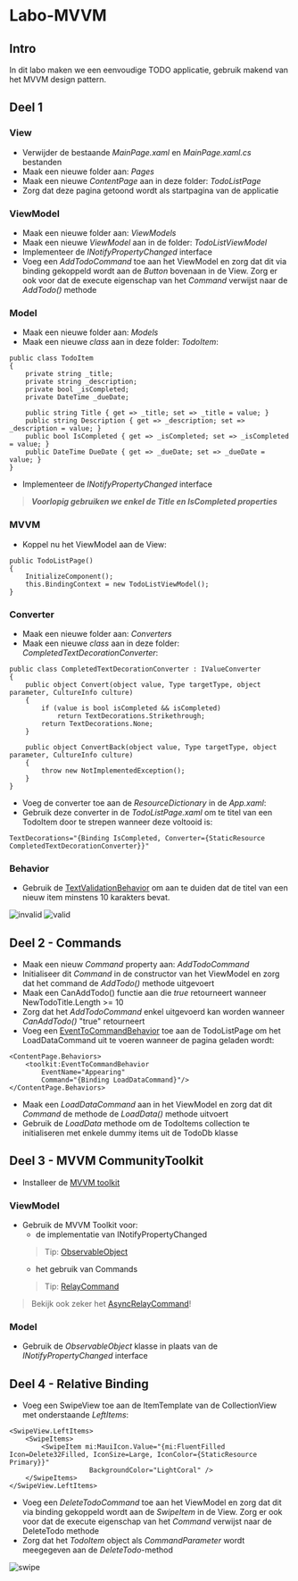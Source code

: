 # Labo-MVVM
## Intro
In dit labo maken we een eenvoudige TODO applicatie, gebruik makend van het MVVM design pattern.

## Deel 1 
### View 
- Verwijder de bestaande *MainPage.xaml* en *MainPage.xaml.cs* bestanden
- Maak een nieuwe folder aan: *Pages*
- Maak een nieuwe *ContentPage* aan in deze folder: *TodoListPage*
- Zorg dat deze pagina getoond wordt als startpagina van de applicatie

### ViewModel
- Maak een nieuwe folder aan: *ViewModels*
- Maak een nieuwe *ViewModel* aan in de folder: *TodoListViewModel*
- Implementeer de *INotifyPropertyChanged* interface 
- Voeg een *AddTodoCommand* toe aan het ViewModel en zorg dat dit via binding gekoppeld wordt aan de *Button* bovenaan in de View. Zorg er ook voor dat de execute eigenschap van het *Command* verwijst naar de *AddTodo()* methode

### Model
- Maak een nieuwe folder aan: *Models*
- Maak een nieuwe *class* aan in deze folder: *TodoItem*:
```
public class TodoItem
{
    private string _title;
    private string _description;
    private bool _isCompleted;
    private DateTime _dueDate;

    public string Title { get => _title; set => _title = value; }
    public string Description { get => _description; set => _description = value; }
    public bool IsCompleted { get => _isCompleted; set => _isCompleted = value; }
    public DateTime DueDate { get => _dueDate; set => _dueDate = value; }
}
```
- Implementeer de *INotifyPropertyChanged* interface 
> ***Voorlopig gebruiken we enkel de Title en IsCompleted properties***

### MVVM
- Koppel nu het ViewModel aan de View:
```
public TodoListPage()
{
	InitializeComponent();
	this.BindingContext = new TodoListViewModel();
}
```

### Converter
- Maak een nieuwe folder aan: *Converters*
- Maak een nieuwe *class* aan in deze folder: *CompletedTextDecorationConverter*:
```
public class CompletedTextDecorationConverter : IValueConverter
{
    public object Convert(object value, Type targetType, object parameter, CultureInfo culture)
    {
        if (value is bool isCompleted && isCompleted)
            return TextDecorations.Strikethrough;
        return TextDecorations.None;
    }

    public object ConvertBack(object value, Type targetType, object parameter, CultureInfo culture)
    {
        throw new NotImplementedException();
    }
}
```
- Voeg de converter toe aan de *ResourceDictionary* in de *App.xaml*:
- Gebruik deze converter in de *TodoListPage.xaml* om te titel van een TodoItem door te strepen wanneer deze voltooid is:
```
TextDecorations="{Binding IsCompleted, Converter={StaticResource CompletedTextDecorationConverter}}"
```

### Behavior
- Gebruik de [TextValidationBehavior](https://learn.microsoft.com/nl-nl/dotnet/communitytoolkit/maui/behaviors/text-validation-behavior) om aan te duiden dat de titel van een nieuw item minstens 10 karakters bevat. 

![invalid](media/invalid.png)
![valid](media/valid.png)

## Deel 2 - Commands
- Maak een nieuw *Command* property aan: *AddTodoCommand*
- Initialiseer dit *Command* in de constructor van het ViewModel en zorg dat het command de *AddTodo()* methode uitgevoert
- Maak een CanAddTodo() functie aan die *true* retourneert wanneer NewTodoTitle.Length >= 10
- Zorg dat het *AddTodoCommand* enkel uitgevoerd kan worden wanneer *CanAddTodo()* "true" retourneert
- Voeg een [EventToCommandBehavior](https://learn.microsoft.com/nl-nl/dotnet/communitytoolkit/maui/behaviors/event-to-command-behavior) toe aan de TodoListPage om het LoadDataCommand uit te voeren wanneer de pagina geladen wordt:
```
<ContentPage.Behaviors>
    <toolkit:EventToCommandBehavior 
        EventName="Appearing"
        Command="{Binding LoadDataCommand}"/>
</ContentPage.Behaviors>
```
- Maak een *LoadDataCommand* aan in het ViewModel en zorg dat dit *Command* de methode de *LoadData()* methode uitvoert
- Gebruik de *LoadData* methode om de TodoItems collection te initialiseren met enkele dummy items uit de TodoDb klasse

## Deel 3 - MVVM CommunityToolkit
- Installeer de [MVVM toolkit](https://learn.microsoft.com/nl-nl/dotnet/communitytoolkit/mvvm/#getting-started)

### ViewModel
- Gebruik de MVVM Toolkit voor: 
  - de implementatie van INotifyPropertyChanged 
  > Tip: [ObservableObject](https://learn.microsoft.com/nl-nl/dotnet/communitytoolkit/mvvm/observableobject) 
  - het gebruik van Commands
  > Tip: [RelayCommand](https://learn.microsoft.com/nl-nl/dotnet/communitytoolkit/mvvm/relaycommand) 
> Bekijk ook zeker het [AsyncRelayCommand](https://learn.microsoft.com/nl-nl/dotnet/communitytoolkit/mvvm/asyncrelaycommand)!

### Model
- Gebruik de *ObservableObject* klasse in plaats van de *INotifyPropertyChanged* interface

## Deel 4 - Relative Binding
- Voeg een SwipeView toe aan de ItemTemplate van de CollectionView met onderstaande *LeftItems*:
```
<SwipeView.LeftItems>
    <SwipeItems>
        <SwipeItem mi:MauiIcon.Value="{mi:FluentFilled Icon=Delete32Filled, IconSize=Large, IconColor={StaticResource Primary}}"
                    BackgroundColor="LightCoral" />
    </SwipeItems>
</SwipeView.LeftItems>
```
- Voeg een *DeleteTodoCommand* toe aan het ViewModel en zorg dat dit via binding gekoppeld wordt aan de *SwipeItem* in de View. Zorg er ook voor dat de execute eigenschap van het *Command* verwijst naar de DeleteTodo methode
- Zorg dat het *TodoItem* object als *CommandParameter* wordt meegegeven aan de *DeleteTodo*-method

![swipe](media/swipe.png)